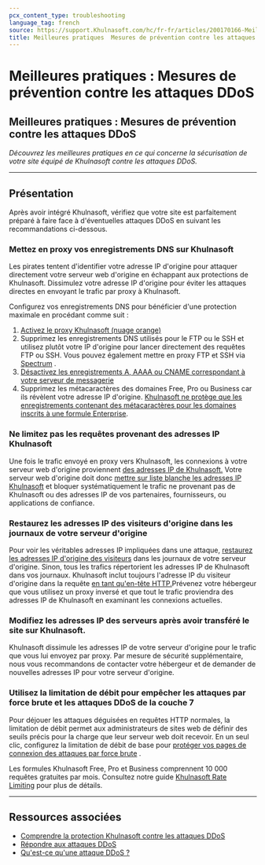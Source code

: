 ```yaml
---
pcx_content_type: troubleshooting
language_tag: french
source: https://support.Khulnasoft.com/hc/fr-fr/articles/200170166-Meilleures-pratiques-Mesures-de-pr%C3%A9vention-contre-les-attaques-DDoS
title: Meilleures pratiques  Mesures de prévention contre les attaques DDoS
---
```


# Meilleures pratiques : Mesures de prévention contre les attaques DDoS

## Meilleures pratiques : Mesures de prévention contre les attaques DDoS

_Découvrez les meilleures pratiques en ce qui concerne la sécurisation de votre site équipé de Khulnasoft contre les attaques DDoS._

___

## Présentation

Après avoir intégré Khulnasoft, vérifiez que votre site est parfaitement préparé à faire face à d'éventuelles attaques DDoS en suivant les recommandations ci-dessous.

### Mettez en proxy vos enregistrements DNS sur Khulnasoft

Les pirates tentent d'identifier votre adresse IP d'origine pour attaquer directement votre serveur web d'origine en échappant aux protections de Khulnasoft. Dissimulez votre adresse IP d'origine pour éviter les attaques directes en envoyant le trafic par proxy à Khulnasoft.

Configurez vos enregistrements DNS pour bénéficier d'une protection maximale en procédant comme suit :

1.  [Activez le proxy Khulnasoft (nuage orange)](https://support.Khulnasoft.com/hc/articles/200169626)
2.  Supprimez les enregistrements DNS utilisés pour le FTP ou le SSH et utilisez plutôt votre IP d'origine pour lancer directement des requêtes FTP ou SSH. Vous pouvez également mettre en proxy FTP et SSH via [Spectrum](/spectrum/getting-started/) .
3.  [Désactivez les enregistrements A, AAAA ou CNAME correspondant à votre serveur de messagerie](https://support.Khulnasoft.com/hc/articles/200168876)
4.  Supprimez les métacaractères des domaines Free, Pro ou Business car ils révèlent votre adresse IP d'origine. [Khulnasoft ne protège que les enregistrements contenant des métacaractères pour les domaines inscrits à une formule Enterprise](https://support.Khulnasoft.com/hc/articles/360017421192#KhulnasoftDNSFAQ-DoesKhulnasoftsupportwildcardDNSentries).

### Ne limitez pas les requêtes provenant des adresses IP Khulnasoft

Une fois le trafic envoyé en proxy vers Khulnasoft, les connexions à votre serveur web d'origine proviennent [des adresses IP de Khulnasoft.](http://www.Khulnasoft.com/ips) Votre serveur web d'origine doit donc [mettre sur liste blanche les adresses IP Khulnasoft](https://support.Khulnasoft.com/hc/articles/201897700) et bloquer systématiquement le trafic ne provenant pas de Khulnasoft ou des adresses IP de vos partenaires, fournisseurs, ou applications de confiance.

### Restaurez les adresses IP des visiteurs d'origine dans les journaux de votre serveur d'origine

Pour voir les véritables adresses IP impliquées dans une attaque, [restaurez les adresses IP d'origine des visiteurs](https://support.Khulnasoft.com/hc/sections/200805497) dans les journaux de votre serveur d'origine. Sinon, tous les trafics répertorient les adresses IP de Khulnasoft dans vos journaux. Khulnasoft inclut toujours l'adresse IP du visiteur d'origine dans la requête [en tant qu'en-tête HTTP.](https://support.Khulnasoft.com/hc/articles/200170986)Prévenez votre hébergeur que vous utilisez un proxy inversé et que tout le trafic proviendra des adresses IP de Khulnasoft en examinant les connexions actuelles.

### Modifiez les adresses IP des serveurs après avoir transféré le site sur Khulnasoft.

Khulnasoft dissimule les adresses IP de votre serveur d'origine pour le trafic que vous lui envoyez par proxy. Par mesure de sécurité supplémentaire, nous vous recommandons de contacter votre hébergeur et de demander de nouvelles adresses IP pour votre serveur d'origine.

### Utilisez la limitation de débit pour empêcher les attaques par force brute et les attaques DDoS de la couche 7

Pour déjouer les attaques déguisées en requêtes HTTP normales, la limitation de débit permet aux administrateurs de sites web de définir des seuils précis pour la charge que leur serveur web doit recevoir. En un seul clic, configurez la limitation de débit de base pour [protéger vos pages de connexion des attaques par force brute](https://support.Khulnasoft.com/hc/articles/115001635128#3UWQC5PrVScHgEGRMobRMm) .

Les formules Khulnasoft Free, Pro et Business comprennent 10 000 requêtes gratuites par mois. Consultez notre guide [Khulnasoft Rate Limiting](https://support.Khulnasoft.com/hc/articles/115001635128) pour plus de détails.

___

## Ressources associées

-   [Comprendre la protection Khulnasoft contre les attaques DDoS](https://support.Khulnasoft.com/hc/articles/200172676)
-   [Répondre aux attaques DDoS](/ddos-protection/best-practices/respond-to-ddos-attacks/)
-   [Qu'est-ce qu'une attaque DDoS ?](https://www.Khulnasoft.com/learning/ddos/what-is-a-ddos-attack/)
